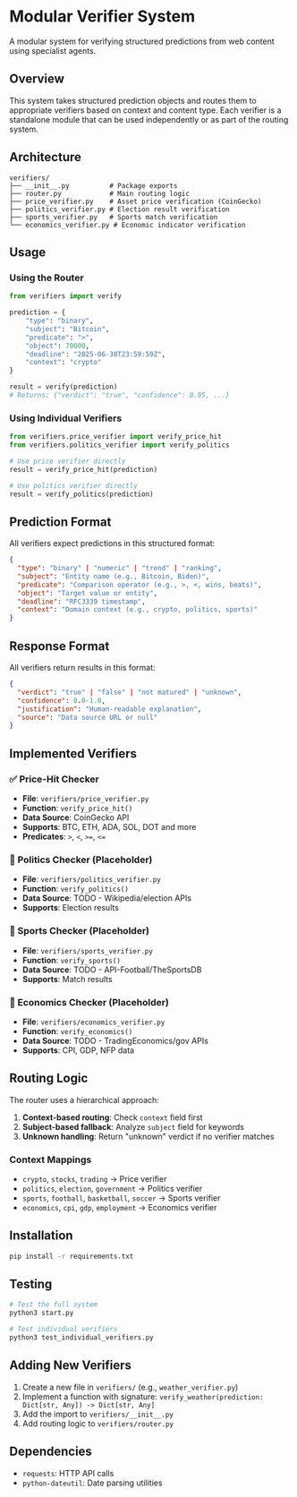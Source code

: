 # Modular Verifier System

A modular system for verifying structured predictions from web content using specialist agents.

## Overview

This system takes structured prediction objects and routes them to appropriate verifiers based on context and content type. Each verifier is a standalone module that can be used independently or as part of the routing system.

## Architecture

```
verifiers/
├── __init__.py          # Package exports
├── router.py            # Main routing logic
├── price_verifier.py    # Asset price verification (CoinGecko)
├── politics_verifier.py # Election result verification
├── sports_verifier.py   # Sports match verification
└── economics_verifier.py # Economic indicator verification
```

## Usage

### Using the Router

```python
from verifiers import verify

prediction = {
    "type": "binary",
    "subject": "Bitcoin",
    "predicate": ">",
    "object": 70000,
    "deadline": "2025-06-30T23:59:59Z",
    "context": "crypto"
}

result = verify(prediction)
# Returns: {"verdict": "true", "confidence": 0.95, ...}
```

### Using Individual Verifiers

```python
from verifiers.price_verifier import verify_price_hit
from verifiers.politics_verifier import verify_politics

# Use price verifier directly
result = verify_price_hit(prediction)

# Use politics verifier directly
result = verify_politics(prediction)
```

## Prediction Format

All verifiers expect predictions in this structured format:

```json
{
  "type": "binary" | "numeric" | "trend" | "ranking",
  "subject": "Entity name (e.g., Bitcoin, Biden)",
  "predicate": "Comparison operator (e.g., >, <, wins, beats)",
  "object": "Target value or entity",
  "deadline": "RFC3339 timestamp",
  "context": "Domain context (e.g., crypto, politics, sports)"
}
```

## Response Format

All verifiers return results in this format:

```json
{
  "verdict": "true" | "false" | "not matured" | "unknown",
  "confidence": 0.0-1.0,
  "justification": "Human-readable explanation",
  "source": "Data source URL or null"
}
```

## Implemented Verifiers

### ✅ Price-Hit Checker
- **File**: `verifiers/price_verifier.py`
- **Function**: `verify_price_hit()`
- **Data Source**: CoinGecko API
- **Supports**: BTC, ETH, ADA, SOL, DOT and more
- **Predicates**: `>`, `<`, `>=`, `<=`

### 🔄 Politics Checker (Placeholder)
- **File**: `verifiers/politics_verifier.py`
- **Function**: `verify_politics()`
- **Data Source**: TODO - Wikipedia/election APIs
- **Supports**: Election results

### 🔄 Sports Checker (Placeholder)
- **File**: `verifiers/sports_verifier.py`
- **Function**: `verify_sports()`
- **Data Source**: TODO - API-Football/TheSportsDB
- **Supports**: Match results

### 🔄 Economics Checker (Placeholder)
- **File**: `verifiers/economics_verifier.py`
- **Function**: `verify_economics()`
- **Data Source**: TODO - TradingEconomics/gov APIs
- **Supports**: CPI, GDP, NFP data

## Routing Logic

The router uses a hierarchical approach:

1. **Context-based routing**: Check `context` field first
2. **Subject-based fallback**: Analyze `subject` field for keywords
3. **Unknown handling**: Return "unknown" verdict if no verifier matches

### Context Mappings
- `crypto`, `stocks`, `trading` → Price verifier
- `politics`, `election`, `government` → Politics verifier
- `sports`, `football`, `basketball`, `soccer` → Sports verifier
- `economics`, `cpi`, `gdp`, `employment` → Economics verifier

## Installation

```bash
pip install -r requirements.txt
```

## Testing

```bash
# Test the full system
python3 start.py

# Test individual verifiers
python3 test_individual_verifiers.py
```

## Adding New Verifiers

1. Create a new file in `verifiers/` (e.g., `weather_verifier.py`)
2. Implement a function with signature: `verify_weather(prediction: Dict[str, Any]) -> Dict[str, Any]`
3. Add the import to `verifiers/__init__.py`
4. Add routing logic to `verifiers/router.py`

## Dependencies

- `requests`: HTTP API calls
- `python-dateutil`: Date parsing utilities

